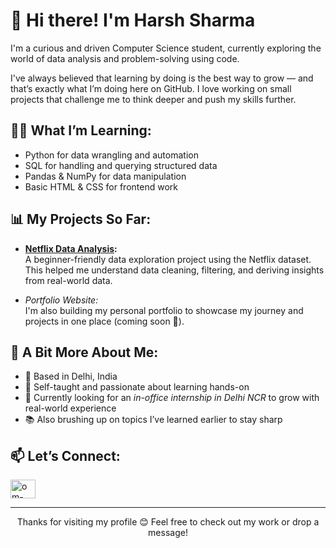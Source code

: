 # 👋 Hi there! I'm Harsh Sharma

I'm a curious and driven Computer Science student, currently exploring the world of data analysis and problem-solving using code.

I've always believed that learning by doing is the best way to grow — and that’s exactly what I’m doing here on GitHub. I love working on small projects that challenge me to think deeper and push my skills further.

## 👨‍💻 What I’m Learning:
- Python for data wrangling and automation
- SQL for handling and querying structured data
- Pandas & NumPy for data manipulation
- Basic HTML & CSS for frontend work

## 📊 My Projects So Far:
- **[Netflix Data Analysis](https://github.com/Harsh-Sharma-DA/Project/tree/main/Data_Analytics/Netflix_Data_Analytics):**  
  A beginner-friendly data exploration project using the Netflix dataset. This helped me understand data cleaning, filtering, and deriving insights from real-world data.

- *Portfolio Website:*  
  I'm also building my personal portfolio to showcase my journey and projects in one place (coming soon 🚀).

## 📍 A Bit More About Me:
- 📍 Based in Delhi, India  
- 🧠 Self-taught and passionate about learning hands-on  
- 🎯 Currently looking for an *in-office internship in Delhi NCR* to grow with real-world experience  
- 📚 Also brushing up on topics I’ve learned earlier to stay sharp

## 📫 Let’s Connect:
 <a href="https://www.linkedin.com/in/harsh-sharma-da/" target="blank"><img align="center" src="https://raw.githubusercontent.com/rahuldkjain/github-profile-readme-generator/master/src/images/icons/Social/linked-in-alt.svg" alt="om-kumar-39ab62295" height="30" width="40" /></a>  
<hr>
<div align = "center"><p>Thanks for visiting my profile 😊 Feel free to check out my work or drop a message!</p></div>

